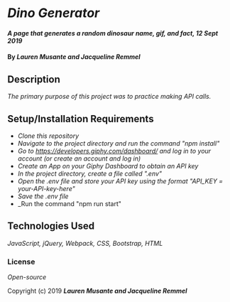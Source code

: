 # _Dino Generator_

#### _A page that generates a random dinosaur name, gif, and fact, 12 Sept 2019_

#### By _**Lauren Musante and Jacqueline Remmel**_

## Description

_The primary purpose of this project was to practice making API calls._

## Setup/Installation Requirements

* _Clone this repository_
* _Navigate to the project directory and run the command "npm install"_
* _Go to https://developers.giphy.com/dashboard/ and log in to your account (or create an account and log in)_
* _Create an App on your Giphy Dashboard to obtain an API key_
* _In the project directory, create a file called ".env"_
* _Open the .env file and store your API key using the format "API_KEY = your-API-key-here"_
* _Save the .env file_
* _Run the command "npm run start"

## Technologies Used

_JavaScript, jQuery, Webpack, CSS, Bootstrap, HTML_

### License

*Open-source*

Copyright (c) 2019 **_Lauren Musante and Jacqueline Remmel_**
